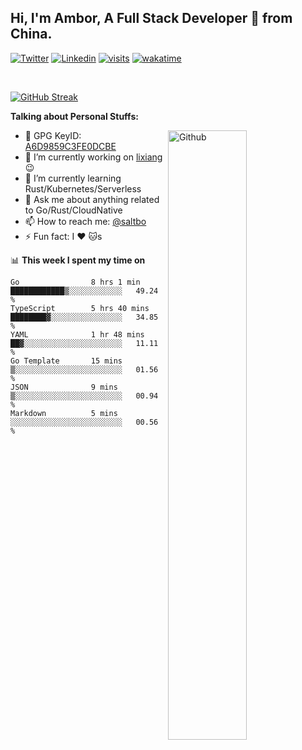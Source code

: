 ## Hi, I'm Ambor, A Full Stack Developer 🚀 from China.

[![Twitter](https://img.shields.io/badge/-saltbo-1ca0f1?style=flat&logo=twitter&logoColor=white)](https://twitter.com/rdsaltbo)
[![Linkedin](https://img.shields.io/badge/-saltbo-blue?style=flat&logo=Linkedin&logoColor=white)](https://www.linkedin.com/in/saltbo/)
[![visits](https://visitor.vercel.app/page/saltbo?color=light-green)](https://github.com/saltbo/)
[![wakatime](https://wakatime.com/badge/user/f82b1c77-faab-48cd-aef5-a12c0aff104b.svg)](https://wakatime.com/@f82b1c77-faab-48cd-aef5-a12c0aff104b)

&nbsp;  

[![GitHub Streak](http://github-readme-streak-stats.herokuapp.com?user=saltbo&hide_border=true&date_format=M%20j%5B%2C%20Y%5D)](https://git.io/streak-stats)

**Talking about Personal Stuffs:**
<!-- Any image aligned to the right. Beware the width  -->
<img width="50%" align="right" alt="Github" src="https://raw.githubusercontent.com/saltbo/saltbo/master/images/git-header.svg" />

- 🤘 GPG KeyID: [A6D9859C3FE0DCBE](https://saltbo.cn/pgp_keys.asc)
- 🔭 I’m currently working on [lixiang](https://www.lixiang.com/) :wink:
- 🌱 I’m currently learning Rust/Kubernetes/Serverless
- 💬 Ask me about anything related to Go/Rust/CloudNative
- 📫 How to reach me: [@saltbo](https://t.me/saltbo)
- ⚡ Fun fact: I :heart: :cat:s


📊 **This week I spent my time on**
<!--START_SECTION:waka-->

```text
Go                8 hrs 1 min     ████████████▒░░░░░░░░░░░░   49.24 %
TypeScript        5 hrs 40 mins   ████████▓░░░░░░░░░░░░░░░░   34.85 %
YAML              1 hr 48 mins    ██▓░░░░░░░░░░░░░░░░░░░░░░   11.11 %
Go Template       15 mins         ▒░░░░░░░░░░░░░░░░░░░░░░░░   01.56 %
JSON              9 mins          ▒░░░░░░░░░░░░░░░░░░░░░░░░   00.94 %
Markdown          5 mins          ░░░░░░░░░░░░░░░░░░░░░░░░░   00.56 %
```

<!--END_SECTION:waka-->
